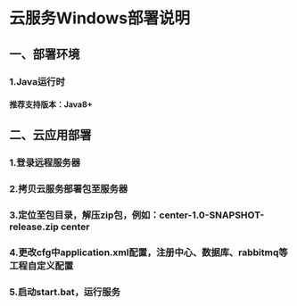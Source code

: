 # 云服务Windows部署说明

## 一、部署环境
### 1.Java运行时
#### 推荐支持版本：Java8+

## 二、云应用部署
### 1.登录远程服务器
### 2.拷贝云服务部署包至服务器
### 3.定位至包目录，解压zip包，例如：center-1.0-SNAPSHOT-release.zip center
### 4.更改cfg中application.xml配置，注册中心、数据库、rabbitmq等工程自定义配置
### 5.启动start.bat，运行服务

